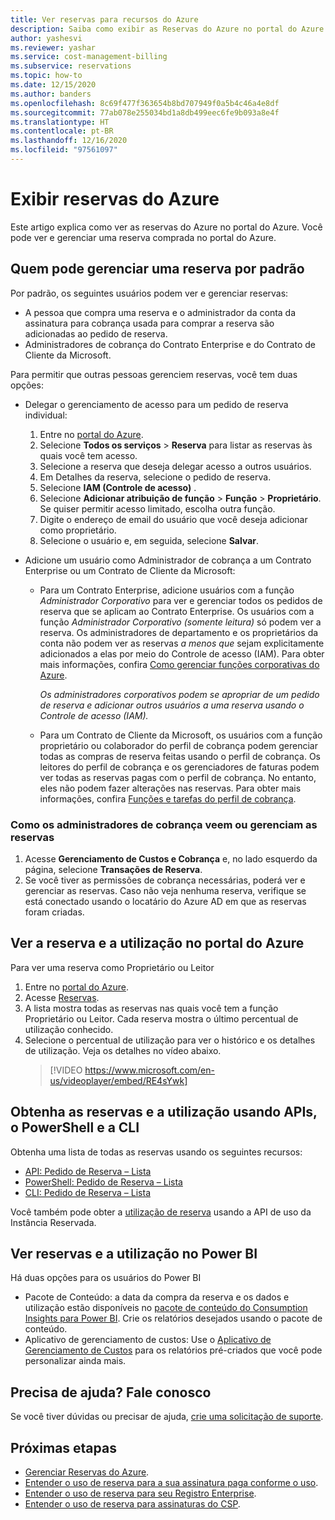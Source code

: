 ```yaml
---
title: Ver reservas para recursos do Azure
description: Saiba como exibir as Reservas do Azure no portal do Azure. Confira as reservas e a utilização por meio das APIs, do PowerShell, da CLI e do Power BI.
author: yashesvi
ms.reviewer: yashar
ms.service: cost-management-billing
ms.subservice: reservations
ms.topic: how-to
ms.date: 12/15/2020
ms.author: banders
ms.openlocfilehash: 8c69f477f363654b8bd707949f0a5b4c46a4e8df
ms.sourcegitcommit: 77ab078e255034bd1a8db499eec6fe9b093a8e4f
ms.translationtype: HT
ms.contentlocale: pt-BR
ms.lasthandoff: 12/16/2020
ms.locfileid: "97561097"
---
```

# <a name="view-azure-reservations"></a>Exibir reservas do Azure

Este artigo explica como ver as reservas do Azure no portal do Azure. Você pode ver e gerenciar uma reserva comprada no portal do Azure.

## <a name="who-can-manage-a-reservation-by-default"></a>Quem pode gerenciar uma reserva por padrão

Por padrão, os seguintes usuários podem ver e gerenciar reservas:

- A pessoa que compra uma reserva e o administrador da conta da assinatura para cobrança usada para comprar a reserva são adicionadas ao pedido de reserva.
- Administradores de cobrança do Contrato Enterprise e do Contrato de Cliente da Microsoft.

Para permitir que outras pessoas gerenciem reservas, você tem duas opções:

- Delegar o gerenciamento de acesso para um pedido de reserva individual:
    1. Entre no [portal do Azure](https://portal.azure.com).
    1. Selecione **Todos os serviços** > **Reserva** para listar as reservas às quais você tem acesso.
    1. Selecione a reserva que deseja delegar acesso a outros usuários.
    1. Em Detalhes da reserva, selecione o pedido de reserva.
    1. Selecione **IAM (Controle de acesso)** .
    1. Selecione **Adicionar atribuição de função** > **Função** > **Proprietário**. Se quiser permitir acesso limitado, escolha outra função.
    1. Digite o endereço de email do usuário que você deseja adicionar como proprietário.
    1. Selecione o usuário e, em seguida, selecione **Salvar**.

- Adicione um usuário como Administrador de cobrança a um Contrato Enterprise ou um Contrato de Cliente da Microsoft:
    - Para um Contrato Enterprise, adicione usuários com a função _Administrador Corporativo_ para ver e gerenciar todos os pedidos de reserva que se aplicam ao Contrato Enterprise. Os usuários com a função _Administrador Corporativo (somente leitura)_ só podem ver a reserva. Os administradores de departamento e os proprietários da conta não podem ver as reservas _a menos que_ sejam explicitamente adicionados a elas por meio do Controle de acesso (IAM). Para obter mais informações, confira [Como gerenciar funções corporativas do Azure](../manage/understand-ea-roles.md).

        _Os administradores corporativos podem se apropriar de um pedido de reserva e adicionar outros usuários a uma reserva usando o Controle de acesso (IAM)._
    - Para um Contrato de Cliente da Microsoft, os usuários com a função proprietário ou colaborador do perfil de cobrança podem gerenciar todas as compras de reserva feitas usando o perfil de cobrança. Os leitores do perfil de cobrança e os gerenciadores de faturas podem ver todas as reservas pagas com o perfil de cobrança. No entanto, eles não podem fazer alterações nas reservas.
    Para obter mais informações, confira [Funções e tarefas do perfil de cobrança](../manage/understand-mca-roles.md#billing-profile-roles-and-tasks).

### <a name="how-billing-administrators-view-or-manage-reservations"></a>Como os administradores de cobrança veem ou gerenciam as reservas

1. Acesse **Gerenciamento de Custos e Cobrança** e, no lado esquerdo da página, selecione **Transações de Reserva**.
2. Se você tiver as permissões de cobrança necessárias, poderá ver e gerenciar as reservas. Caso não veja nenhuma reserva, verifique se está conectado usando o locatário do Azure AD em que as reservas foram criadas.

## <a name="view-reservation-and-utilization-in-the-azure-portal"></a>Ver a reserva e a utilização no portal do Azure

Para ver uma reserva como Proprietário ou Leitor

1. Entre no [portal do Azure](https://portal.azure.com).
2. Acesse [Reservas](https://portal.azure.com/#blade/Microsoft_Azure_Reservations/ReservationsBrowseBlade).
3. A lista mostra todas as reservas nas quais você tem a função Proprietário ou Leitor. Cada reserva mostra o último percentual de utilização conhecido.
4. Selecione o percentual de utilização para ver o histórico e os detalhes de utilização. Veja os detalhes no vídeo abaixo.
   > [!VIDEO https://www.microsoft.com/en-us/videoplayer/embed/RE4sYwk] 

## <a name="get-reservations-and-utilization-using-apis-powershell-and-cli"></a>Obtenha as reservas e a utilização usando APIs, o PowerShell e a CLI

Obtenha uma lista de todas as reservas usando os seguintes recursos:

- [API: Pedido de Reserva – Lista](/rest/api/reserved-vm-instances/reservationorder/list)
- [PowerShell: Pedido de Reserva – Lista](/powershell/module/azurerm.reservations/get-azurermreservationorder)
- [CLI: Pedido de Reserva – Lista](/cli/azure/reservations/reservation-order#az-reservations-reservation-order-list)

Você também pode obter a [utilização de reserva](/rest/api/billing/enterprise/billing-enterprise-api-reserved-instance-usage) usando a API de uso da Instância Reservada. 

## <a name="see-reservations-and-utilization-in-power-bi"></a>Ver reservas e a utilização no Power BI

Há duas opções para os usuários do Power BI
- Pacote de Conteúdo: a data da compra da reserva e os dados e utilização estão disponíveis no [pacote de conteúdo do Consumption Insights para Power BI](/power-bi/desktop-connect-azure-cost-management). Crie os relatórios desejados usando o pacote de conteúdo. 
- Aplicativo de gerenciamento de custos: Use o [Aplicativo de Gerenciamento de Custos](https://appsource.microsoft.com/product/power-bi/costmanagement.azurecostmanagementapp) para os relatórios pré-criados que você pode personalizar ainda mais.

## <a name="need-help-contact-us"></a>Precisa de ajuda? Fale conosco

Se você tiver dúvidas ou precisar de ajuda, [crie uma solicitação de suporte](https://go.microsoft.com/fwlink/?linkid=2083458).

## <a name="next-steps"></a>Próximas etapas

- [Gerenciar Reservas do Azure](manage-reserved-vm-instance.md).
- [Entender o uso de reserva para a sua assinatura paga conforme o uso](understand-reserved-instance-usage.md).
- [Entender o uso de reserva para seu Registro Enterprise](understand-reserved-instance-usage-ea.md).
- [Entender o uso de reserva para assinaturas do CSP](/partner-center/azure-reservations).


